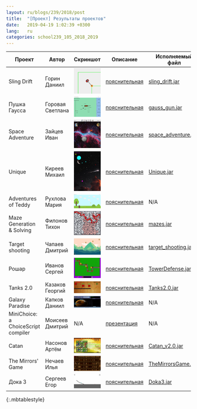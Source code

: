 ```yaml
---
layout: ru/blogs/239/2018/post
title:  "[Проект] Результаты проектов"
date:   2019-04-19 1:02:39 +0300
lang:   ru
categories: school239_105_2018_2019
---
```


| Проект | Автор | Скриншот | Описание | Исполняемый файл | Репозиторий |
| ---    | ---   | ---      | ---      | ---              | ---         |
| Sling Drift  | Горин Даниил | <img src="/static/2019/04/projects/gorin/screen.png" width="200"/> | [пояснительная](/static/2019/04/projects/gorin/sling_drift.pdf) | [sling_drift.jar](/static/2019/04/projects/gorin/sling_drift.jar) | [Sling_Drift](https://github.com/danuhaha/Sling_Drift) |
| Пушка Гаусса  | Горовая Светлана | <img src="/static/2019/04/projects/gorovaya/screen.png" width="200"/> | [пояснительная](/static/2019/04/projects/gorovaya/gauss_gun.pdf) | [gauss_gun.jar](/static/2019/04/projects/gorovaya/gauss_gun.jar) | [Gauss_Gun](https://github.com/gorovuha/Gauss_Gun) |
| Space Adventure  | Зайцев Иван | <img src="/static/2019/04/projects/zaycev/screen.png" width="200"/> | [пояснительная](/static/2019/04/projects/zaycev/space_adventure.pdf) | [space_adventure.jar](/static/2019/04/projects/zaycev/space_adventure.jar) | [SpaceAdventure](https://github.com/vanzayvanzay/SpaceAdventure) |
| Unique  | Киреев Михаил | <img src="/static/2019/04/projects/kireev/screen.png" width="200"/> | [пояснительная](/static/2019/04/projects/kireev/Unique.pdf) | [Unique.jar](/static/2019/04/projects/kireev/Unique.jar) | N/A |
| Adventures of Teddy  | Рухлова Мария | <img src="/static/2019/04/projects/ruhlova/screen.png" width="200"/> | [пояснительная](/static/2019/04/projects/ruhlova/Adventure-of-Ted.pdf) | N/A | [Adventure-of-Ted](https://github.com/masharukhlova/Adventure-of-Ted) |
| Maze Generation & Solving  | Филонов Тихон | <img src="/static/2019/04/projects/filonov/screen.png" width="200"/> | [пояснительная](/static/2019/04/projects/filonov/mazes.pdf) | [mazes.jar](/static/2019/04/projects/filonov/mazes.jar) | [Mazes](https://github.com/flaw3n/mazes) |
| Target shooting  | Чапаев Дмитрий | <img src="/static/2019/04/projects/chapaev/screen.png" width="200"/> | [пояснительная](/static/2019/04/projects/chapaev/target_shooting.pdf) | [target_shooting.jar](/static/2019/04/projects/chapaev/target_shooting.jar) | [TargetShooting](https://github.com/chapaevdima/TargetShooting) |
| Рошар  | Иванов Сергей | <img src="/static/2019/04/projects/ivanov/screen.png" width="200"/> | [пояснительная](/static/2019/04/projects/ivanov/TowerDefense.pdf) | [TowerDefense.jar](/static/2019/04/projects/ivanov/TowerDefense.jar) | N/A |
| Tanks 2.0  | Казаков Георгий | <img src="/static/2019/04/projects/kazakov/screen.png" width="200"/> | [пояснительная](/static/2019/04/projects/kazakov/Tanks2.0.pdf) | [Tanks2.0.jar](/static/2019/04/projects/kazakov/Tanks2.0.jar) | N/A |
| Galaxy Paradise  | Капков Даниил | <img src="/static/2019/04/projects/kapkov/screen.jpg" width="200"/> | [пояснительная](/static/2019/04/projects/kapkov/galaxy_paradise.pdf) | N/A | N/A |
| MiniChoice: a ChoiceScript compiler  | Моисеев Дмитрий | N/A | [презентация](/static/2019/04/projects/moiseev/MiniChoice.pdf) | N/A | [mini_choice](https://github.com/MegaBluejay/mini_choice) |
| Catan  | Насонов Артём | <img src="/static/2019/04/projects/nasonov/screen.jpg" width="200"/> | [пояснительная](/static/2019/04/projects/nasonov/Catan.pdf) | [Catan_v2.0.jar](/static/2019/04/projects/nasonov/Catan_v2.0.jar) | [Catan_v2.0](https://github.com/artemNasonov/Catan_v2.0) |
| The Mirrors' Game | Нечаев Илья | <img src="/static/2019/04/projects/nechaev/screen.jpg" width="200"/> | [пояснительная](/static/2019/04/projects/nechaev/TheMirrorsGame.pdf) | [TheMirrorsGame.apk](/static/2019/04/projects/nechaev/TheMirrorsGame.apk) | [TheMirrorsGame](https://github.com/SPGC/TheMirrorsGame) |
| Дока 3 | Сергеев Егор | <img src="/static/2019/04/projects/sergeev/screen.jpg" width="200"/> | [пояснительная](/static/2019/04/projects/sergeev/Doka3.pdf) | [Doka3.jar](/static/2019/04/projects/sergeev/Doka3.jar) | [Doka3](https://github.com/GTEgorss/Doka3) |
{:.mbtablestyle}
